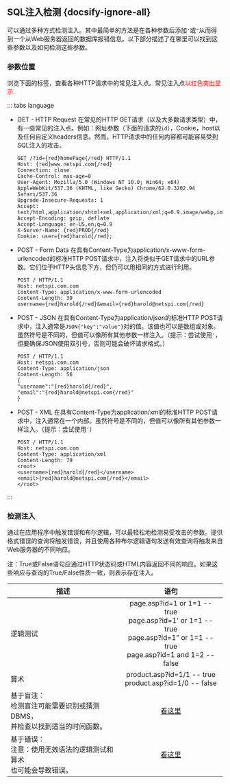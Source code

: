 ## SQL注入检测 {docsify-ignore-all}
可以通过多种方式检测注入。其中最简单的方法是在各种参数后添加`'`或`"`从而得到一个从Web服务器返回的数据库报错信息。以下部分描述了在哪里可以找到这些参数以及如何检测这些参数。
### 参数位置
浏览下面的标签，查看各种HTTP请求中的常见注入点。常见注入点<font color="red">以红色突出显示</font>





::: tabs language

- GET - HTTP Request
    在常见的HTTP GET请求（以及大多数请求类型）中，有一些常见的注入点。例如：网址参数（下面的请求的`id`），Cookie，host以及任何自定义headers信息。然而，HTTP请求中的任何内容都可能容易受到SQL注入的攻击。
    
  ```code
  GET /?id={red}homePage{/red} HTTP/1.1
  Host: {red}www.netspi.com{/red}
  Connection: close
  Cache-Control: max-age=0
  User-Agent: Mozilla/5.0 (Windows NT 10.0; Win64; x64) AppleWebKit/537.36 (KHTML, like Gecko) Chrome/62.0.3202.94 Safari/537.36
  Upgrade-Insecure-Requests: 1
  Accept: text/html,application/xhtml+xml,application/xml;q=0.9,image/webp,image/apng,*/*;q=0.8
  Accept-Encoding: gzip, deflate
  Accept-Language: en-US,en;q=0.9
  X-Server-Name: {red}PROD{/red}
  Cookie: user={red}harold{/red};
  ```

- POST - Form Data
    在具有Content-Type为application/x-www-form-urlencoded的标准HTTP POST请求中，注入将类似于GET请求中的URL参数。它们位于HTTP头信息下方，但仍可以用相同的方式进行利用。

  ```code
  POST / HTTP/1.1
  Host: netspi.com.com
  Content-Type: application/x-www-form-urlencoded
  Content-Length: 39
  username={red}harold{/red}&email={red}harold@netspi.com{/red}
  ```

- POST - JSON
    在具有Content-Type为application/json的标准HTTP POST请求中，注入通常是`JSON{"key":"value"}`对的值。该值也可以是数组或对象。虽然符号是不同的，但值可以像所有其他参数一样注入。（提示：尝试使用`'`，但要确保JSON使用双引号，否则可能会破坏请求格式。）

  ```code
  POST / HTTP/1.1
  Host: netspi.com.com
  Content-Type: application/json
  Content-Length: 56
  {
  "username":"{red}harold{/red}",
  "email":"{red}harold@netspi.com{/red}"
  }
  ```
    
- POST - XML
    在具有Content-Type为application/xml的标准HTTP POST请求中，注入通常在一个内部<xmlObject></xmlObject>。虽然符号是不同的，但值可以像所有其他参数一样注入。（提示：尝试使用`'`）
    
  ```code
  POST / HTTP/1.1
  Host: netspi.com.com
  Content-Type: application/xml
  Content-Length: 79
  <root>
  <username>{red}harold{/red}</username>
  <email>{red}harold@netspi.com{/red}</email>
  </root>
  ```
    
:::

### 检测注入
通过在应用程序中触发错误和布尔逻辑，可以最轻松地检测易受攻击的参数。提供格式错误的查询将触发错误，并且使用各种布尔逻辑语句发送有效查询将触发来自Web服务器的不同响应。

注：True或False语句应通过HTTP状态码或HTML内容返回不同的响应。如果这些响应与查询的True/False性质一致，则表示存在注入。

| 描述   |      语句     |  
|----------|:-------------:|
| 逻辑测试 |  page.asp?id=1 or 1=1 -- true <br>page.asp?id=1' or 1=1 -- true<br>page.asp?id=1" or 1=1 -- true<br>page.asp?id=1 and 1=2 -- false |
| 算术 |    product.asp?id=1/1 -- true<br> product.asp?id=1/0 -- false  |
| 基于盲注：<br />检测盲注可能需要识别或猜测DBMS，<br />并检查以找到适当的时间函数。 | [看这里](/injectionTypes/blindBased)|
| 基于错误：<br>注意：使用无效语法的逻辑测试和算术<br />也可能会导致错误。 | [看这里](/injectionTypes/errorBased)|








